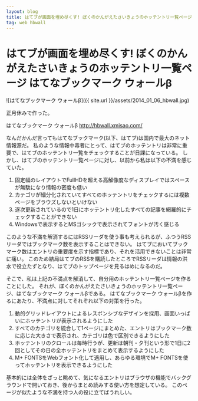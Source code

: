 ```yaml
---
layout: blog
title: はてブが画面を埋め尽くす! ぼくのかんがえたさいきょうのホッテントリ一覧ページ はてなブックマーク ウォールβ
tag: web hbwall
---
```


# はてブが画面を埋め尽くす! ぼくのかんがえたさいきょうのホッテントリ一覧ページ はてなブックマーク ウォールβ

![はてなブックマーク ウォールβ]({{ site.url }}/assets/2014_01_06_hbwall.jpg)

正月休みで作った。

はてなブックマーク ウォールβ
http://hbwall.xmisao.com/

なんだかんだ言ってもはてなブックマーク(以下、はてブ)は国内で最大のネット情報源だ。
私のような情報中毒者にとって、はてブのホッテントリは非常に重要で、はてブのホッテントリ一覧をチェックすることが日課になっている。
しかし、はてブのホッテントリ一覧ページに対し、以前から私は以下の不満を感じていた。

1. 固定幅のレイアウトでFullHDを超える高解像度なディスプレイではスペースが無駄になり情報の密度も低い
2. カテゴリが細分化されていてすべてのホッテントリをチェックするには複数ページをブラウズしないといけない
3. 逐次更新されているので1日にホッテントリ化したすべての記事を網羅的にチェックすることができない
4. Windowsで表示するとMSゴシックで表示されてフォントが汚く感じる

このような不満を解消するにはRSSリーダを使う事も考えられるが、ふつうRSSリーダではブックマーク数を表示することはできない。
はてブにおいてブックマーク数はエントリの重要度を示す指標であり、それを活用できないことは非常に痛い。
このため結局はてブのRSSを購読したところでRSSリーダは情報の洪水で役立たずとなり、はてブのトップページを見るはめになるのだ。

そこで、私は上記の不満点を解消して、自分用のホッテントリ一覧ページを作ることにした。
それが、ぼくのかんがえたさいきょうのホッテントリ一覧ページ、はてなブックマーク ウォールβである。
はてなブックマーク ウォールβを作るにあたり、不満点に対してそれぞれ以下の対策を行った。

1. 動的グリッドレイアウトによるレスポンシブなデザインを採用、画面いっぱいにホッテントリが表示されるようにした
2. すべてのカテゴリを統合して1ページにまとめた、エントリはブックマーク数に応じた大きさで表示され、カテゴリは色で区別できるようにした
3. ホッテントリのクロールは毎時行うが、更新は朝刊・夕刊という形で1日に2回としてその日の全ホッテントリをまとめて表示するようにした
4. M+ FONTSをWebフォント化して適用し、あらゆる環境でM+ FONTSを使ってホッテントリを表示できるようにした

基本的には全体をざっと眺めて、気になるエントリはブラウザの機能でバックグラウンドで開いておき、後からまとめ読みする使い方を想定している。
このページが似たような不満を持つ人の役に立てばうれしい。
